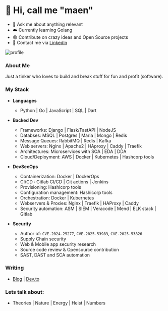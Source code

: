 
# :man:  Hi, call me "maen"

- :snake: Ask me about anything relevant
- :cloud:  Currently learning Golang
- :smile:  Contribute on crazy ideas and Open Source projects
- :iphone: Contact me via [LinkedIn](https://www.linkedin.com/in/ruheza-ns-57b38718b/)


![profile](https://komarev.com/ghpvc/?username=maen08)


### About Me
Just a tinker who loves to build and break stuff for fun and profit (software).

### My Stack

- **Languages**
    - Python | Go | JavaScript | SQL | Dart 


- **Backed Dev**
    - Frameworks:  Django | Flask/FastAPI | NodeJS 
    - Databses: MSQL | Postgres | Maria | Mongo | Redis
    - Message Queues: RabbitMQ | Redis | Kafka 
    - Web servers:  Nginx | Apache2 | HAproxy | Caddy | Traefik
    - Architectures: Microservices with SOA | EDA | DDA 
    - Cloud/Deployment:  AWS | Docker | Kubernetes | Hashcorp tools 


- **DevSecOps**
    - Containerization:  Docker | DockerOps
    - CI/CD :   Gitlab CI/CD | Git actions | Jenkins
    - Provisioning:  Hashicorp tools 
    - Configuration management:  Hashicorp tools
    - Orchestration:  Docker | Kubernetes
    - Webservers & Proxies: Nginx | Traefik | HAProxy | Caddy
    - Security automation: ASM | SIEM | Veracode | Mend | ELK stack | Gitlab 


- **Security**
    - Author of: `CVE-2024-25277`, `CVE-2025-53983`, `CVE-2025-53826`
    - Supply Chain security
    - Web & Mobile app security research
    - Source code review & Opensource contribution
    - SAST, DAST and SCA automation 


### Writing
- [Blog](https://blog.maentechie.com) | [Dev.to](https://dev.to/maen) 


### Lets talk about:
- Theories | Nature | Energy | Heist | Numbers 


